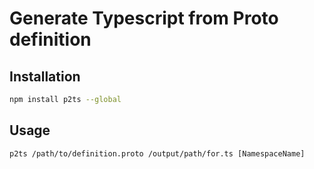 
# Generate Typescript from Proto definition

## Installation
```bash
npm install p2ts --global
```

## Usage
```
p2ts /path/to/definition.proto /output/path/for.ts [NamespaceName]
```
